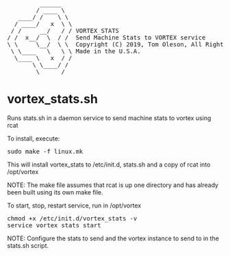 <pre>
         ______
        / ____ \
   ____/ /    \ \
  / ____/   x  \ \
 / /     __/   / / VORTEX_STATS
/ /  x__/  \  / /  Send Machine Stats to VORTEX service
\ \     \__/  \ \  Copyright (C) 2019, Tom Oleson, All Rights Reserved.
 \ \____   \   \ \ Made in the U.S.A.
  \____ \   x  / /
       \ \____/ /
        \______/
</pre>


# vortex_stats.sh
Runs stats.sh in a daemon service to send machine stats to vortex using rcat


To install, execute:
<pre>
sudo make -f linux.mk
</pre>

This will install vortex_stats to /etc/init.d, stats.sh and a copy of rcat into /opt/vortex

NOTE: The make file assumes that rcat is up one directory and has already
been built using its own make file.


To start, stop, restart service, run in /opt/vortex

<pre>
chmod +x /etc/init.d/vortex_stats -v
service vortex_stats start
</pre>

NOTE:
Configure the stats to send and the vortex instance to send to in the
stats.sh script.
